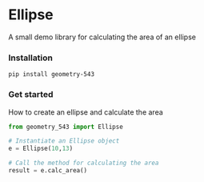# Ellipse
A small demo library for calculating the area of an ellipse

### Installation
```
pip install geometry-543
```

### Get started
How to create an ellipse and calculate the area

```Python
from geometry_543 import Ellipse

# Instantiate an Ellipse object
e = Ellipse(10,13)

# Call the method for calculating the area
result = e.calc_area()
```
